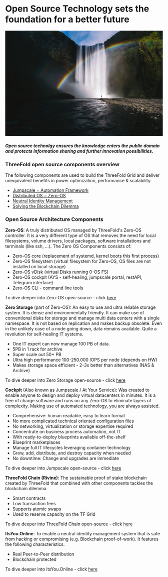 # Open Source Technology sets the foundation for a better future
![Logo](./img/open_source_technology.jpg)
##### Open source technolgy ensures the knowledge enters the public domain and protects information sharing and further innovation possibilities.

### ThreeFold open source components overview

The following components are used to build the ThreeFold Grid and deliver unequivalent benefits in power optimization, performance & scalability.

- [Jumpscale  = Automation Framework](https://github.com/threefoldtech/jumpscaleX_threebot)
- [Distributed OS = Zero-OS](https://github.com/zero-os)
- [Neutral Identity Management](https://github.com/itsyouonline)
- [Solving the Blockchain Dilemma](https://github.com/rivine)

### Open Source Architecture Components

**Zero-OS**: A truly distributed OS managed by ThreeFold's Zero-OS controller. It is a very different type of OS that removes the need for local filesystems, volume drivers, local packages, software installations and terminals (like ssh, ...). The Zero OS Components consists of:
- Zero-OS core (replacement of systemd, kernel boots this first process)
- Zero-OS filesystem (virtual filesystem for Zero-OS, OS files are not installed on local storage)
- Zero-OS vDisk (virtual Disks running 0-OS FS)
- Zero-OS cockpit (AYS - self-healing, jumpscale portal, restAPI, Telegram interface)
- Zero-OS CLI - command line tools

To dive deeper into Zero-OS open-source - click [here](https://github.com/zero-os)


**Zero Storage** (part of Zero-OS): An easy to use and ultra reliable storage system. It is dense and environmentally friendly. It can make use of conventional disks for storage and manage multi data centers with a single namespace. It is not based on replication and makes backup obsolete. Even in the unlikely case of a node going down, data remains available. Quite a revolution for self-healing IT systems. 
- One IT expert can now manage 100 PB of data.
- 5PB in 1 rack for archive
- Super scale out 50+ PB
- Ultra high performance 100-250.000 IOPS per node (depends on HW)
- Makes storage space efficient - 2-3x better than alternatives (NAS & Archive)

To dive deeper into Zero Storage open-source - click [here](https://github.com/zero-os)

**Cockpit** (Also known as Jumpscale / At Your Service): Was created to enable anyone to design and deploy virtual datacenters in minutes. It is a free of charge software and runs on any Zero-OS to eliminate layers of complexity. Making use of automated technology, you are always assisted.
- Comprehensive: human readable, easy to learn format
- No more complicated technical oriented configuration files
- No networking, virtualization or storage expertise required
- Concentrate on business process automation, not IT
- With ready-to-deploy blueprints available off-the-shelf
- Blueprint marketplaces
- Manage full IT lifecycles leveraging container technology
- Grow, add, distribute, and destroy capacity when needed
- No downtime: Change and upgrades are immediate

To dive deeper into Jumpscale open-source - click [here](https://github.com/threefoldtech/jumpscaleX_core)

**ThreeFold Chain (Rivine)**: The sustainable proof of stake blockchain created by ThreeFold that combined with other components tackles the blockchain dilemma.
- Smart contracts
- Low transaction fees
- Supports atomic swaps
- Used to reserve capacity on the TF Grid

To dive deeper into ThreeFold Chain open-source - click [here](https://github.com/threefoldfoundation/tfchain)

**ItsYou.Online**: To enable a neutral identity management system that is safe from hacking or compromising (e.g. Blockchain proof-of-work). It features the following characteristics.
- Real Peer-to-Peer distribution
- Blockchain protected

To dive deeper into ItsYou.Online - click [here](https://github.com/itsyouonline)

